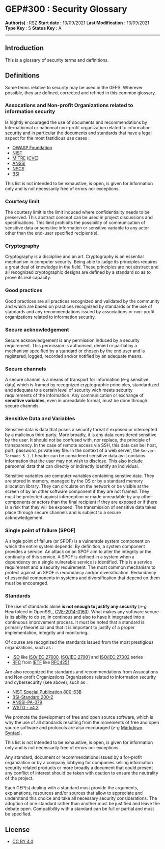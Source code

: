 # GEP#300 : Security Glossary

__Author(s)__ : RSZ
__Start date__ : 13/09/2021
__Last Modification__ : 13/09/2021
__Type Key__ : S 
__Status Key__ : A

----------------------

## Introduction

This is a glossary of security terms and definitions.

## Definitions

Some terms relative to security may be used in the GEPS. Wherever possible, they are defined, corrected and refined in this common glossary.

### Assocations and Non-profit Organizations related to information security

Is hightly encouraged the use of documents and recommendations by Internationnal or nationnal non-profit organization related to information security and in particular the documents and standards that have a legal aspect for the most fastidious use cases :
- [OWASP Foundation](https://owasp.org/)
- [NIST](https://www.nist.gov/)
- [MITRE](https://www.mitre.org/) ([CVE](https://cve.mitre.org/))
- [ANSSI](https://www.ssi.gouv.fr/)
- [NSCS](https://www.ncsc.gov.uk/)
- [BSI](https://www.bsi.bund.de/)

This list is not intended to be exhaustive, is open, is given for information only and is not necessarily free of errors nor exceptions.

### Courtesy limit

The courtesy limit is the limit induced where confidentiality needs to be preserved. This abstract concept can be used in project discussions and specifications. This limit prohibits the possibility of communication of sensitive data or sensitive information or sensitive variable to any actor other than the end-user specified recipient(s).

### Cryptography

Cryptography is a discipline and an art. Cryptography is an essential mechanism in computer security. Being able to judge its principles requires a great deal of knowledge in the field. These principles are not abstract and all recognized cryptographic designs are defined by a standard so as to prove its real capacity.

### Good practices

Good practices are all practices recognized and validated by the community and which are based on practices recognized by standards or the use of standards and any recommendations issued by associations or non-profit organizations related to information security.

### Secure acknowledgement

Secure acknowledgement is any permission induced by a security requirement. This permission is authorised, denied or partial by a mechanism specified by a standard or chosen by the end user and is registered, logged, recorded and/or notified by an adequate means.

### Secure channels

A secure channel is a means of transport for information (e-g sensitive data) which is framed by recognized cryptographic principles, standardized and adequate to a certain level of security wich meets security requirements of the information. Any communication or exchange of __sensitive variables__, even in unreadable format, must be done through secure channels.

### Sensitive Data and Variables

Sensitive data is data that poses a security threat if exposed or intercepted by a malicious third party. More broadly, it is any data considered sensitive by the user. It should not be confused with, nor replace, the principle of transparency. In the case of remote access via SSH, this data can be: host, port, password, private key file. In the context of a web server, the `Server: Tornado 5.1.1` header can be considered sensitive data as it contains information that the user [may not wish to disclose](https://github.com/tornadoweb/tornado/issues/2935). This also include personnal data that can directly or indirectly identify an individual. 

Sensitive variables are computer variables containing senstive data. They are stored in memory, managed by the OS or by a standard memory allocation library. They can circulate on the network or be visible at the screen of by an other software component if they are not framed. They must be protected against interception or made unreadable by any other components or actors than the final recipient if they are exposed or if there is a risk that they will be exposed. The transmission of sensitive data takes place through secure channels and is subject to a secure acknowledgement.

### Single point of failure (SPOF)

A single point of failure (or SPOF) is a vulnerable system component on which the entire system depends.  By definition, a system component provides a service. An attack on an SPOF aim to alter the integrity or the continuity of this service. A SPOF is defined in a system when a dependency on a single vulnerable service is identified. This is a service requirement and a security requirement. The most common mechanism to protect against an SPOF is redundancy and/or diversification. Redundancy of essential components in systems and diversification that depend on them must be encouraged.

### Standards

The use of standards alone __is not enough to justify any security__ (_e-g_ Heartbleed in OpenSSL, [CVE-2014-0160](https://cve.mitre.org/cgi-bin/cvename.cgi?name=cve-2014-0160)). What makes any software secure is its ability to do so, in continous and also to have it integrated into a continuous improvement process. It must be noted that a standard is primarily theoretical and that it is important to justify of a proper implementation, integrity and monitoring.

Of course are recognized the standards issued from the most prestigious organizations, such as :
- [ISO](https://www.iso.org/home.html) like [ISO/IEC 27000](https://www.iso.org/standard/73906.html), [ISO/IEC 27001](https://www.iso.org/isoiec-27001-information-security.html) and [ISO/IEC 27002](https://www.iso.org/standard/54533.html) series
- [RFC](https://www.ietf.org/rfc/) from [IETF](https://www.ietf.org/) like [RFC4251](https://datatracker.ietf.org/doc/html/rfc4251)

Are also recognized the standards and recommendations from Assocations and Non-profit Organizations Organizations related to information security and cybersecurity (see above), such as :
- [NIST Special Publication 800-63B](https://pages.nist.gov/800-63-3/sp800-63b.html#memsecretver) 
- [BSI-Standard 200-2](https://www.bsi.bund.de/SharedDocs/Downloads/EN/BSI/Grundschutz/International/bsi-standard-2002_en_pdf.pdf?__blob=publicationFile&v=2)
- [ANSSI-PA-079](https://www.ssi.gouv.fr/uploads/2021/03/anssi-guide-selection_crypto-1.0.pdf)
- [WSTG - v4.2](https://owasp.org/www-project-web-security-testing-guide/v42/)

We promote the development of free and open source software, which is why the use of all standards resulting from the movements of free and open source software and protocols are also encouraged (_e-g_ [Markdown Syntax](https://daringfireball.net/projects/markdown/)).

This list is not intended to be exhaustive, is open, is given for information only and is not necessarily free of errors nor exceptions.

Any standard, document or recommendations issued by a for-profit organization or by a company lobbying for companies selling information security related products or more broadly a document that could present any conflict of interest should be taken with caution to ensure the neutrality of the project.

Each GEP(s) dealing with a standard must provide the arguments, explanations, resources and/or sources that allow to appreciate and understand this choice and take all necessary security considerations. The adoption of one standard rather than another must be justified and leave the debate open. Compatibility with a standard can be full or partial and must be specified.

## License

- [CC BY 4.0](https://creativecommons.org/licenses/by/4.0/)
